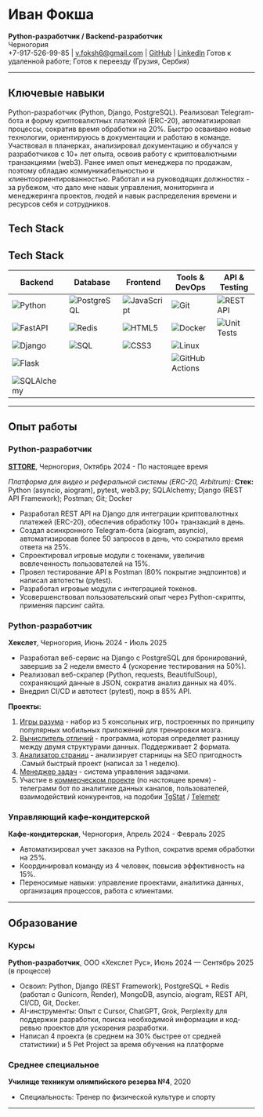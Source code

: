# Иван Фокша

**Python-разработчик / Backend-разработчик**  
Черногория  
+7-917-526-99-85 | [v.foksh6@gmail.com](mailto:v.foksh6@gmail.com) | [GitHub](https://github.com/IvanFoksha)  | [LinkedIn](https://www.linkedin.com/in/ivanfoksha/)
Готов к удаленной работе; Готов к переезду (Грузия, Сербия)

---

## Ключевые навыки

Python-разработчик (Python, Django, PostgreSQL). Реализовал Telegram-бота и форму криптовалютных платежей (ERC-20), автоматизировал процессы, сократив время обработки на 20%. Быстро осваиваю новые технологии, ориентируюсь в документации и работаю в команде.
Участвовал в планерках, анализировал документацию и обучался у разработчиков с 10+ лет опыта, освоив работу с криптовалютными транзакциями (web3).
Ранее имел опыт менеджера по продажам, поэтому обладаю коммуникабельностью и клиентоориентированностью. Работал и на руководящих должностях - за рубежом, что дало мне навык управления, мониторинга и менеджеринга проектов, людей и навык распределения времени и ресурсов себя и сотрудников.

## Tech Stack

## Tech Stack

| Backend                                                                 | Database                                                               | Frontend                                                              | Tools & DevOps                                                              | API & Testing                                                             |
|-------------------------------------------------------------------------|------------------------------------------------------------------------|-----------------------------------------------------------------------|------------------------------------------------------------------------------|---------------------------------------------------------------------------|
| ![Python](https://img.shields.io/badge/python-3670A0?style=flat&logo=python&logoColor=ffdd54) | ![PostgreSQL](https://img.shields.io/badge/postgresql-316192?style=flat&logo=postgresql&logoColor=white) | ![JavaScript](https://img.shields.io/badge/javascript-F7DF1E?style=flat&logo=javascript&logoColor=black) | ![Git](https://img.shields.io/badge/git-F05032?style=flat&logo=git&logoColor=white) | ![REST API](https://img.shields.io/badge/REST%20API-1E90FF?style=flat) |
| ![FastAPI](https://img.shields.io/badge/FastAPI-009688?style=flat&logo=fastapi&logoColor=white) | ![Redis](https://img.shields.io/badge/redis-CC0000?style=flat&logo=redis&logoColor=white) | ![HTML5](https://img.shields.io/badge/html5-E34F26?style=flat&logo=html5&logoColor=white) | ![Docker](https://img.shields.io/badge/docker-0db7ed?style=flat&logo=docker&logoColor=white) | ![Unit Tests](https://img.shields.io/badge/Unit%20Tests-6DB33F?style=flat) |
| ![Django](https://img.shields.io/badge/django-092E20?style=flat&logo=django&logoColor=white) | ![SQL](https://img.shields.io/badge/SQL-4479A1?style=flat) | ![CSS3](https://img.shields.io/badge/css3-1572B6?style=flat&logo=css3&logoColor=white) | ![Linux](https://img.shields.io/badge/linux-FCC624?style=flat&logo=linux&logoColor=black) |                                                                           |
| ![Flask](https://img.shields.io/badge/flask-000000?style=flat&logo=flask&logoColor=white) |                                                                        |                                                                       | ![GitHub Actions](https://img.shields.io/badge/GitHub%20Actions-2088FF?style=flat&logo=github-actions&logoColor=white) |                                                                           |
| ![SQLAlchemy](https://img.shields.io/badge/SQLAlchemy-326CE5?style=flat) |                                                                        |                                                                       |                                                                              |                                                                           |

---

## Опыт работы

### Python-разработчик

**[STTORE](https://sttore.link/)**, Черногория, Октябрь 2024 - По настоящее время

_Платформа для видео и реферальной системы (ERC-20, Arbitrum):_
**Стек:**
Python (asyncio, aiogram), pytest, web3.py; SQLAlchemy; Django (REST API Framework); Postman; Git; Docker

- Разработал REST API на Django для интеграции криптовалютных платежей (ERC-20), обеспечив обработку 100+ транзакций в день.
- Создал асинхронного Telegram-бота (aiogram, asyncio), автоматизировав более 50 запросов в день, что сократило время ответа на 25%.
- Спроектировал игровые модули с токенами, увеличив вовлеченность пользователей на 15%.
- Провел тестирование API в Postman (80% покрытие эндпоинтов) и написал автотесты (pytest).
- Разработал игровые модули с интеграцией токенов.
- Усовершенствовал пользовательский опыт через Python-скрипты, применяя парсинг сайта.

### Python-разработчик

**Хекслет**, Черногория, Июнь 2024 - Июль 2025

- Разработал веб-сервис на Django с PostgreSQL для бронирований, завершив за 2 недели вместо 4 (ускорение тестирования на 50%).
- Реализовал веб-скрапер (Python, requests, BeautifulSoup), сохраняющий данные в JSON, сократив анализ данных на 40%.
- Внедрил CI/CD и автотест (pytest), покр в 85% API.

**Проекты:**
1. [Игры разума](https://github.com/IvanFoksha/python-project-49) - набор из 5 консольных игр, построенных по принципу популярных мобильных приложений для тренировки мозга.
2. [Вычислитель отличий](https://github.com/IvanFoksha/python-project-50) - программа, которая определяет разницу между двумя структурами данных. Поддерживает 2 формата.
3. [Анализатор страниц](https://github.com/IvanFoksha/python-project-83) - анализирует старницы на SEO пригодность .Самый быстрый проект (написал за 1 неделю).
4. [Менеджер задач](https://github.com/IvanFoksha/python-project-52) - система управления задачами.
5. Участие в [коммерческом проекте](https://github.com/IvanFoksha/tg-marketing-service) (по настоящее время) - телеграмм бот по аналитике данных каналов, пользователей, взаимодействий конкурентов, на подобии [TgStat](https://tgstat.ru/) / [Telemetr](https://telemetr.ru/)

### Управляющий кафе-кондитерской

**Кафе-кондитерская**, Черногория, Апрель 2024 - Февраль 2025

- Автоматизировал учет заказов на Python, сократив время обработки на 25%.
- Координировал команду из 4 человек, повысив эффективность на 15%.
- Переносимые навыки: управление проектами, аналитика данных, организация процессов, работа с клиентами.

---

## Образование

### Курсы

**Python-разработчик**, ООО «Хекслет Рус», Июнь 2024 — Сентябрь 2025 (в процессе)

- Освоил: Python, Django (REST Framework), PostgreSQL + Redis (работал с Gunicorn, Render), MongoDB, asyncio, aiogram, REST API, CI/CD, Git, Docker.
- AI-инструменты: Опыт с Cursor, ChatGPT, Grok, Perplexity для поддержки разработки, поиска необходимой информации и код-ревью проектов для ускорения разработки.
- Написал 4 проекта (в среднем на 30% быстрее от средней статистики) и 5 Pet Project за время обучения на платформе

### Среднее специальное

**Училище техникум олимпийского резерва №4**, 2020

- Специальность: Тренер по физической культуре и спорту

---
